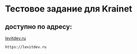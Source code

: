 # Тестовое задание для Krainet

## доступно по адресу:
[levitdev.ru](https://levitdev.ru)

```
https://levitdev.ru
```
